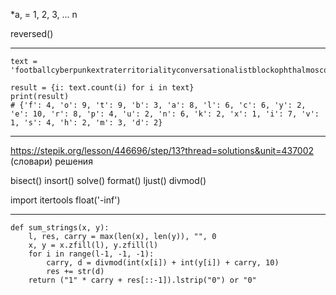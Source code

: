 *a, = 1, 2, 3, ... n

reversed()

___
```
text = 'footballcyberpunkextraterritorialityconversationalistblockophthalmoscopicinterdependencemamauserfff'

result = {i: text.count(i) for i in text}
print(result)
# {'f': 4, 'o': 9, 't': 9, 'b': 3, 'a': 8, 'l': 6, 'c': 6, 'y': 2, 'e': 10, 'r': 8, 'p': 4, 'u': 2, 'n': 6, 'k': 2, 'x': 1, 'i': 7, 'v': 1, 's': 4, 'h': 2, 'm': 3, 'd': 2}
```
___
https://stepik.org/lesson/446696/step/13?thread=solutions&unit=437002 (словари) решения

bisect()
insort()
solve()
format()
ljust()
divmod()

import itertools
float('-inf')


___
```
def sum_strings(x, y):
    l, res, carry = max(len(x), len(y)), "", 0
    x, y = x.zfill(l), y.zfill(l)
    for i in range(l-1, -1, -1):
        carry, d = divmod(int(x[i]) + int(y[i]) + carry, 10)
        res += str(d)
    return ("1" * carry + res[::-1]).lstrip("0") or "0"
```
